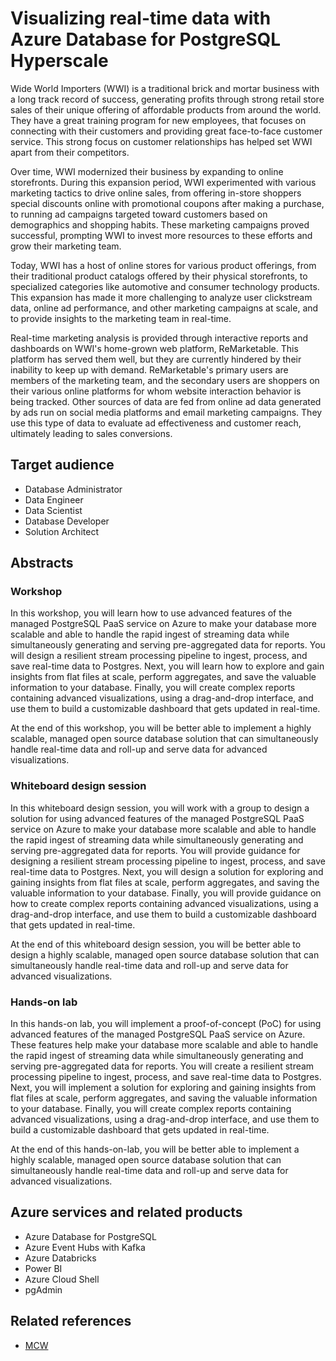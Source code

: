 # Visualizing real-time data with Azure Database for PostgreSQL Hyperscale

Wide World Importers (WWI) is a traditional brick and mortar business with a long track record of success, generating profits through strong retail store sales of their unique offering of affordable products from around the world. They have a great training program for new employees, that focuses on connecting with their customers and providing great face-to-face customer service. This strong focus on customer relationships has helped set WWI apart from their competitors.

Over time, WWI modernized their business by expanding to online storefronts. During this expansion period, WWI experimented with various marketing tactics to drive online sales, from offering in-store shoppers special discounts online with promotional coupons after making a purchase, to running ad campaigns targeted toward customers based on demographics and shopping habits. These marketing campaigns proved successful, prompting WWI to invest more resources to these efforts and grow their marketing team.

Today, WWI has a host of online stores for various product offerings, from their traditional product catalogs offered by their physical storefronts, to specialized categories like automotive and consumer technology products. This expansion has made it more challenging to analyze user clickstream data, online ad performance, and other marketing campaigns at scale, and to provide insights to the marketing team in real-time.

Real-time marketing analysis is provided through interactive reports and dashboards on WWI's home-grown web platform, ReMarketable. This platform has served them well, but they are currently hindered by their inability to keep up with demand. ReMarketable's primary users are members of the marketing team, and the secondary users are shoppers on their various online platforms for whom website interaction behavior is being tracked. Other sources of data are fed from online ad data generated by ads run on social media platforms and email marketing campaigns. They use this type of data to evaluate ad effectiveness and customer reach, ultimately leading to sales conversions.

## Target audience

- Database Administrator
- Data Engineer
- Data Scientist
- Database Developer
- Solution Architect

## Abstracts

### Workshop

In this workshop, you will learn how to use advanced features of the managed PostgreSQL PaaS service on Azure to make your database more scalable and able to handle the rapid ingest of streaming data while simultaneously generating and serving pre-aggregated data for reports. You will design a resilient stream processing pipeline to ingest, process, and save real-time data to Postgres. Next, you will learn how to explore and gain insights from flat files at scale, perform aggregates, and save the valuable information to your database. Finally, you will create complex reports containing advanced visualizations, using a drag-and-drop interface, and use them to build a customizable dashboard that gets updated in real-time.

At the end of this workshop, you will be better able to implement a highly scalable, managed open source database solution that can simultaneously handle real-time data and roll-up and serve data for advanced visualizations.

### Whiteboard design session

In this whiteboard design session, you will work with a group to design a solution for using advanced features of the managed PostgreSQL PaaS service on Azure to make your database more scalable and able to handle the rapid ingest of streaming data while simultaneously generating and serving pre-aggregated data for reports. You will provide guidance for designing a resilient stream processing pipeline to ingest, process, and save real-time data to Postgres. Next, you will design a solution for exploring and gaining insights from flat files at scale, perform aggregates, and saving the valuable information to your database. Finally, you will provide guidance on how to create complex reports containing advanced visualizations, using a drag-and-drop interface, and use them to build a customizable dashboard that gets updated in real-time.

At the end of this whiteboard design session, you will be better able to design a highly scalable, managed open source database solution that can simultaneously handle real-time data and roll-up and serve data for advanced visualizations.

### Hands-on lab 

In this hands-on lab, you will implement a proof-of-concept (PoC) for using advanced features of the managed PostgreSQL PaaS service on Azure. These features help make your database more scalable and able to handle the rapid ingest of streaming data while simultaneously generating and serving pre-aggregated data for reports. You will create a resilient stream processing pipeline to ingest, process, and save real-time data to Postgres. Next, you will implement a solution for exploring and gaining insights from flat files at scale, perform aggregates, and saving the valuable information to your database. Finally, you will create complex reports containing advanced visualizations, using a drag-and-drop interface, and use them to build a customizable dashboard that gets updated in real-time.

At the end of this hands-on-lab, you will be better able to implement a highly scalable, managed open source database solution that can simultaneously handle real-time data and roll-up and serve data for advanced visualizations.

## Azure services and related products

- Azure Database for PostgreSQL
- Azure Event Hubs with Kafka
- Azure Databricks
- Power BI
- Azure Cloud Shell
- pgAdmin

## Related references

- [MCW](https://github.com/Microsoft/MCW)
